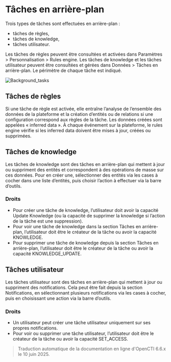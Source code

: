 # Tâches en arrière-plan

Trois types de tâches sont effectuées en arrière-plan :

- tâches de règles,
- tâches de knowledge,
- tâches utilisateur.

Les tâches de règles peuvent être consultées et activées dans Paramètres > Personnalisation > Rules engine.
Les tâches de knowledge et les tâches utilisateur peuvent être consultées et gérées dans Données > Tâches en arrière-plan. Le périmètre de chaque tâche est indiqué.

![Background_tasks](assets/background-tasks.png)

## Tâches de règles

Si une tâche de règle est activée, elle entraîne l’analyse de l’ensemble des données de la plateforme et la création d’entités ou de relations si une configuration correspond aux règles de la tâche. Les données créées sont appelées « inferred data ». À chaque événement sur la plateforme, le rules engine vérifie si les inferred data doivent être mises à jour, créées ou supprimées.

## Tâches de knowledge

Les tâches de knowledge sont des tâches en arrière-plan qui mettent à jour ou suppriment des entités et correspondent à des opérations de masse sur ces données. Pour en créer une, sélectionner des entités via les cases à cocher dans une liste d’entités, puis choisir l’action à effectuer via la barre d’outils.

### Droits

- Pour créer une tâche de knowledge, l’utilisateur doit avoir la capacité Update Knowledge (ou la capacité de supprimer la knowledge si l’action de la tâche est une suppression).
- Pour voir une tâche de knowledge dans la section Tâches en arrière-plan, l’utilisateur doit être le créateur de la tâche ou avoir la capacité KNOWLEDGE.
- Pour supprimer une tâche de knowledge depuis la section Tâches en arrière-plan, l’utilisateur doit être le créateur de la tâche ou avoir la capacité KNOWLEDGE_UPDATE.

## Tâches utilisateur

Les tâches utilisateur sont des tâches en arrière-plan qui mettent à jour ou suppriment des notifications. Cela peut être fait depuis la section Notifications, en sélectionnant plusieurs notifications via les cases à cocher, puis en choisissant une action via la barre d’outils.

### Droits

- Un utilisateur peut créer une tâche utilisateur uniquement sur ses propres notifications.
- Pour voir ou supprimer une tâche utilisateur, l’utilisateur doit être le créateur de la tâche ou avoir la capacité SET_ACCESS.

> Traduction automatique de la documentation en ligne d'OpenCTI 6.6.x le 10 juin 2025.